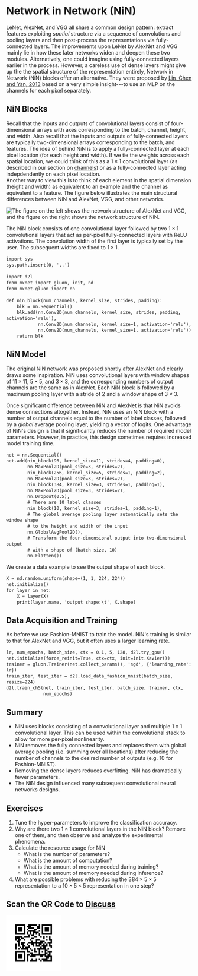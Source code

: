 # Network in Network (NiN)

LeNet, AlexNet, and VGG all share a common design pattern: 
extract features exploiting *spatial* structure
via a sequence of convolutions and pooling layers 
and then post-process the representations via fully-connected layers. 
The improvements upon LeNet by AlexNet and VGG mainly lie 
in how these later networks widen and deepen these two modules. 
Alternatively, one could imagine using fully-connected layers 
earlier in the process. 
However, a careless use of dense layers might give up the 
the spatial structure of the representation entirely, 
Network in Network (NiN) blocks offer an alternative. 
They were proposed by [Lin, Chen and Yan, 2013](https://arxiv.org/pdf/1312.4400.pdf) based on a very simple insight---to 
use an MLP on the channels for each pixel separately.

## NiN Blocks

Recall that the inputs and outputs of convolutional layers 
consist of four-dimensional arrays with axes 
corresponding to the batch, channel, height, and width.
Also recall that the inputs and outputs of fully-connected layers 
are typically two-dimensional arrays corresponding to the batch, and features. 
The idea of behind NiN is to apply a fully-connected layer 
at each pixel location (for each height and  width).
If we tie the weights across each spatial location,
we could think of this as a $1\times 1$ convolutional layer
(as described in our section on [channels](channels.md))
or as a fully-connected layer acting indepdendently on each pixel location.  
Another way to view this is to think of each element in the spatial dimension 
(height and width) as equivalent to an example
and the channel as equivalent to a feature.
The figure below illustrates the main structural differences 
between NiN and AlexNet, VGG, and other networks.

![The figure on the left shows the network structure of AlexNet and VGG, and the figure on the right shows the network structure of NiN. ](../img/nin-compare.svg)

The NiN block consists of one convolutional layer 
followed by two $1\times 1$ convolutional layers that act as 
per-pixel fully-connected layers with ReLU activations. 
The convolution width of the first layer is typically set by the user. 
The subsequent widths are fixed to $1 \times 1$.

```{.python .input  n=2}
import sys
sys.path.insert(0, '..')

import d2l
from mxnet import gluon, init, nd
from mxnet.gluon import nn

def nin_block(num_channels, kernel_size, strides, padding):
    blk = nn.Sequential()
    blk.add(nn.Conv2D(num_channels, kernel_size, strides, padding, activation='relu'),
            nn.Conv2D(num_channels, kernel_size=1, activation='relu'),
            nn.Conv2D(num_channels, kernel_size=1, activation='relu'))
    return blk
```

## NiN Model

The original NiN network was proposed shortly after AlexNet 
and clearly draws some inspiration.
NiN uses convolutional layers with window shapes 
of $11\times 11$, $5\times 5$, and $3\times 3$, 
and the corresponding numbers of output channels are the same as in AlexNet. Each NiN block is followed by a maximum pooling layer 
with a stride of 2 and a window shape of $3\times 3$.

Once significant difference between NiN and AlexNet 
is that NiN avoids dense connections altogether.
Instead, NiN uses an NiN block with a number of output channels equal to the number of label classes, followed by a *global* average pooling layer,
yielding a vector of logits. 
One advantage of NiN's design is that it significantly 
reduces the number of required model parameters.
However, in practice, this design sometimes requires 
increased model training time.

```{.python .input  n=9}
net = nn.Sequential()
net.add(nin_block(96, kernel_size=11, strides=4, padding=0),
        nn.MaxPool2D(pool_size=3, strides=2),
        nin_block(256, kernel_size=5, strides=1, padding=2),
        nn.MaxPool2D(pool_size=3, strides=2),
        nin_block(384, kernel_size=3, strides=1, padding=1),
        nn.MaxPool2D(pool_size=3, strides=2),
        nn.Dropout(0.5),
        # There are 10 label classes
        nin_block(10, kernel_size=3, strides=1, padding=1),
        # The global average pooling layer automatically sets the window shape
        # to the height and width of the input
        nn.GlobalAvgPool2D(),
        # Transform the four-dimensional output into two-dimensional output
        # with a shape of (batch size, 10)
        nn.Flatten())
```

We create a data example to see the output shape of each block.

```{.python .input}
X = nd.random.uniform(shape=(1, 1, 224, 224))
net.initialize()
for layer in net:
    X = layer(X)
    print(layer.name, 'output shape:\t', X.shape)
```

## Data Acquisition and Training

As before we use Fashion-MNIST to train the model. 
NiN's training is similar to that for AlexNet and VGG, 
but it often uses a larger learning rate.

```{.python .input}
lr, num_epochs, batch_size, ctx = 0.1, 5, 128, d2l.try_gpu()
net.initialize(force_reinit=True, ctx=ctx, init=init.Xavier())
trainer = gluon.Trainer(net.collect_params(), 'sgd', {'learning_rate': lr})
train_iter, test_iter = d2l.load_data_fashion_mnist(batch_size, resize=224)
d2l.train_ch5(net, train_iter, test_iter, batch_size, trainer, ctx,
              num_epochs)
```

## Summary

* NiN uses blocks consisting of a convolutional layer and multiple $1\times 1$ convolutional layer. This can be used within the convolutional stack to allow for more per-pixel nonlinearity.
* NiN removes the fully connected layers and replaces them with global average pooling (i.e. summing over all locations) after reducing the number of channels to the desired number of outputs (e.g. 10 for Fashion-MNIST).
* Removing the dense layers reduces overfitting. NiN has dramatically fewer parameters.
* The NiN design influenced many subsequent convolutional neural networks designs.

## Exercises

1. Tune the hyper-parameters to improve the classification accuracy.
1. Why are there two $1\times 1$ convolutional layers in the NiN block? Remove one of them, and then observe and analyze the experimental phenomena.
1. Calculate the resource usage for NiN
    * What is the number of parameters?
    * What is the amount of computation?
    * What is the amount of memory needed during training?
    * What is the amount of memory needed during inference?
1. What are possible problems with reducing the $384 \times 5 \times 5$ representation to a $10 \times 5 \times 5$ representation in one step?

## Scan the QR Code to [Discuss](https://discuss.mxnet.io/t/2356)

![](../img/qr_nin.svg)

